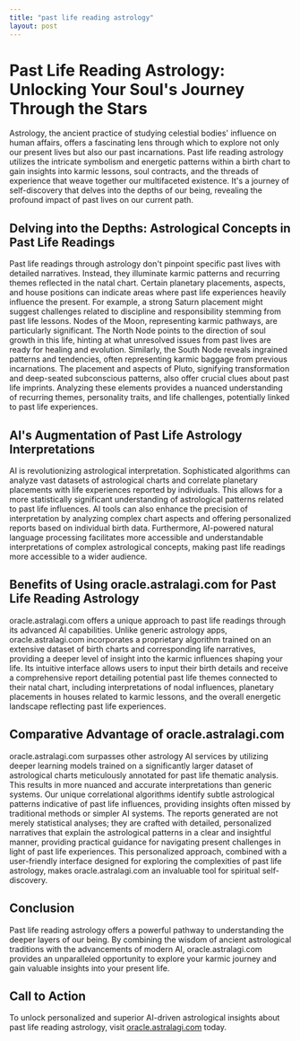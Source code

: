 ```yaml
---
title: "past life reading astrology"
layout: post
---
```


# Past Life Reading Astrology: Unlocking Your Soul's Journey Through the Stars

Astrology, the ancient practice of studying celestial bodies' influence on human affairs, offers a fascinating lens through which to explore not only our present lives but also our past incarnations.  Past life reading astrology utilizes the intricate symbolism and energetic patterns within a birth chart to gain insights into karmic lessons, soul contracts, and the threads of experience that weave together our multifaceted existence.  It's a journey of self-discovery that delves into the depths of our being, revealing the profound impact of past lives on our current path.


## Delving into the Depths: Astrological Concepts in Past Life Readings

Past life readings through astrology don't pinpoint specific past lives with detailed narratives. Instead, they illuminate karmic patterns and recurring themes reflected in the natal chart.  Certain planetary placements, aspects, and house positions can indicate areas where past life experiences heavily influence the present. For example, a strong Saturn placement might suggest challenges related to discipline and responsibility stemming from past life lessons.  Nodes of the Moon, representing karmic pathways, are particularly significant. The North Node points to the direction of soul growth in this life, hinting at what unresolved issues from past lives are ready for healing and evolution.  Similarly, the South Node reveals ingrained patterns and tendencies, often representing karmic baggage from previous incarnations.  The placement and aspects of Pluto, signifying transformation and deep-seated subconscious patterns, also offer crucial clues about past life imprints.  Analyzing these elements provides a nuanced understanding of recurring themes, personality traits, and life challenges, potentially linked to past life experiences.


## AI's Augmentation of Past Life Astrology Interpretations

AI is revolutionizing astrological interpretation.  Sophisticated algorithms can analyze vast datasets of astrological charts and correlate planetary placements with life experiences reported by individuals. This allows for a more statistically significant understanding of astrological patterns related to past life influences. AI tools can also enhance the precision of interpretation by analyzing complex chart aspects and offering personalized reports based on individual birth data.  Furthermore, AI-powered natural language processing facilitates more accessible and understandable interpretations of complex astrological concepts, making past life readings more accessible to a wider audience.


## Benefits of Using oracle.astralagi.com for Past Life Reading Astrology

oracle.astralagi.com offers a unique approach to past life readings through its advanced AI capabilities.  Unlike generic astrology apps, oracle.astralagi.com incorporates a proprietary algorithm trained on an extensive dataset of birth charts and corresponding life narratives, providing a deeper level of insight into the karmic influences shaping your life.  Its intuitive interface allows users to input their birth details and receive a comprehensive report detailing potential past life themes connected to their natal chart, including interpretations of nodal influences, planetary placements in houses related to karmic lessons, and the overall energetic landscape reflecting past life experiences.


## Comparative Advantage of oracle.astralagi.com

oracle.astralagi.com surpasses other astrology AI services by utilizing deeper learning models trained on a significantly larger dataset of astrological charts meticulously annotated for past life thematic analysis. This results in more nuanced and accurate interpretations than generic systems.  Our unique correlational algorithms identify subtle astrological patterns indicative of past life influences, providing insights often missed by traditional methods or simpler AI systems.  The reports generated are not merely statistical analyses; they are crafted with detailed, personalized narratives that explain the astrological patterns in a clear and insightful manner, providing practical guidance for navigating present challenges in light of past life experiences.  This personalized approach, combined with a user-friendly interface designed for exploring the complexities of past life astrology, makes oracle.astralagi.com an invaluable tool for spiritual self-discovery.


## Conclusion

Past life reading astrology offers a powerful pathway to understanding the deeper layers of our being.  By combining the wisdom of ancient astrological traditions with the advancements of modern AI, oracle.astralagi.com provides an unparalleled opportunity to explore your karmic journey and gain valuable insights into your present life.


## Call to Action

To unlock personalized and superior AI-driven astrological insights about past life reading astrology, visit [oracle.astralagi.com](https://oracle.astralagi.com) today.